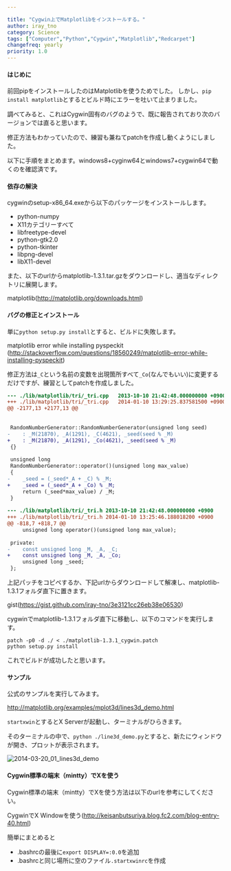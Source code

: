 ```yaml
---

title: "Cygwin上でMatplotlibをインストールする。"
author: iray_tno
category: Science
tags: ["Computer","Python","Cygwin","Matplotlib","Redcarpet"]
changefreq: yearly
priority: 1.0
---
```


#### はじめに

前回pipをインストールしたのはMatplotlibを使うためでした。
しかし、`pip install matplotlib`とするとビルド時にエラーを吐いて止まりました。

調べてみると、これはCygwin固有のバグのようで、既に報告されており次のバージョンでは直ると思います。

修正方法もわかっていたので、練習も兼ねてpatchを作成し動くようにしました。

以下に手順をまとめます。windows8+cyginw64とwindows7+cygwin64で動くのを確認済です。

<!-- headline -->

#### 依存の解決

cygwinのsetup-x86_64.exeから以下のパッケージをインストールします。

- python-numpy
- X11カテゴリーすべて
- libfreetype-devel
- python-gtk2.0
- python-tkinter
- libpng-devel
- libX11-devel

また、以下のurlからmatplotlib-1.3.1.tar.gzをダウンロードし、適当なディレクトリに展開します。

matplotlib(http://matplotlib.org/downloads.html)

#### バグの修正とインストール

単に`python setup.py install`とすると、ビルドに失敗します。

matplotlib error while installing pyspeckit
(http://stackoverflow.com/questions/18560249/matplotlib-error-while-installing-pyspeckit)

修正方法は`_C`という名前の変数を出現箇所すべて`_Co`(なんでもいい)に変更するだけですが、練習としてpatchを作成しました。

```diff
--- ./lib/matplotlib/tri/_tri.cpp	2013-10-10 21:42:48.000000000 +0900
+++ ./lib/matplotlib/tri/_tri.cpp	2014-01-10 13:29:25.837581500 +0900
@@ -2177,13 +2177,13 @@
 
 
 RandomNumberGenerator::RandomNumberGenerator(unsigned long seed)
-    : _M(21870), _A(1291), _C(4621), _seed(seed % _M)
+    : _M(21870), _A(1291), _Co(4621), _seed(seed % _M)
 {}
 
 unsigned long
 RandomNumberGenerator::operator()(unsigned long max_value)
 {
-    _seed = (_seed*_A + _C) % _M;
+    _seed = (_seed*_A + _Co) % _M;
     return (_seed*max_value) / _M;
 }
 
--- ./lib/matplotlib/tri/_tri.h	2013-10-10 21:42:48.000000000 +0900
+++ ./lib/matplotlib/tri/_tri.h	2014-01-10 13:25:46.188018200 +0900
@@ -818,7 +818,7 @@
     unsigned long operator()(unsigned long max_value);
 
 private:
-    const unsigned long _M, _A, _C;
+    const unsigned long _M, _A, _Co;
     unsigned long _seed;
 };
```

上記パッチをコピペするか、下記urlからダウンロードして解凍し、matplotlib-1.3.1フォルダ直下に置きます。

gist(https://gist.github.com/iray-tno/3e3121cc26eb38e06530)

cygwinでmatplotlib-1.3.1フォルダ直下に移動し、以下のコマンドを実行します。

```plain
patch -p0 -d ./ < ./matplotlib-1.3.1_cygwin.patch
python setup.py install
```

これでビルドが成功したと思います。

#### サンプル

公式のサンプルを実行してみます。

http://matplotlib.org/examples/mplot3d/lines3d_demo.html

`startxwin`とするとX Serverが起動し、ターミナルがひらきます。

そのターミナルの中で、`python ./line3d_demo.py`とすると、新たにウィンドウが開き、プロットが表示されます。

![2014-03-20_01_lines3d_demo](/img/articles/2014-03-20_01_lines3d_demo.jpg "2014-03-20_01_lines3d_demo")

#### Cygwin標準の端末（mintty）でXを使う

Cygwin標準の端末（mintty）でXを使う方法は以下のurlを参考にしてください。

CygwinでX Windowを使う(http://keisanbutsuriya.blog.fc2.com/blog-entry-40.html)

簡単にまとめると

- .bashrcの最後に`export DISPLAY=:0.0`を追加
- .bashrcと同じ場所に空のファイル`.startxwinrc`を作成